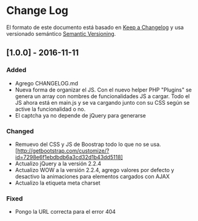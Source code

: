 # Change Log
El formato de este documento está basado en [Keep a Changelog](http://keepachangelog.com/) 
y usa versionado semántico [Semantic Versioning](http://semver.org/).


## [1.0.0] - 2016-11-11
### Added
- Agrego CHANGELOG.md
- Nueva forma de organizar el JS. Con el nuevo helper PHP "Plugins" se genera un array con nombres de funcionalidades JS  a cargar.
  Todo el JS ahora está en main.js y se va cargando junto con su CSS según se active la funcionalidad o no.
- El captcha ya no depende de jQuery para generarse

### Changed
- Remuevo del CSS y JS de Boostrap todo lo que no se usa.
  [http://getbootstrap.com/customize/?id=7298e6f1ebdbdb6a3cd32d1b43dd5118]
- Actualizo jQuery a la versión 2.2.4
- Actualizo WOW a la versión 2.2.4, agrego valores por defecto y desactivo la animaciones para elementos cargados con AJAX
- Actualizo la etiqueta meta charset

### Fixed
- Pongo la URL correcta para el error 404